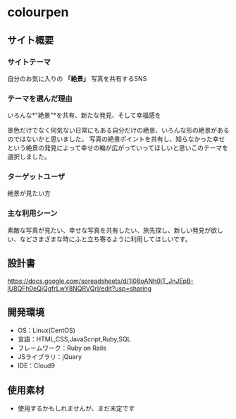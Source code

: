 # **colourpen**

## サイト概要

### サイトテーマ

自分のお気に入りの **「絶景」** 写真を共有するSNS

### テーマを選んだ理由

いろんな*"絶景"*を共有、新たな発見、そして幸福感を

景色だけでなく何気ない日常にもある自分だけの絶景、いろんな形の絶景があるのではないかと思いました。
写真の絶景ポイントを共有し、知らなかった幸せという絶景の発見によって幸せの輪が広がっていってほしいと思いこのテーマを選択しました。



### ターゲットユーザ

絶景が見たい方

### 主な利用シーン

素敵な写真が見たい、幸せな写真を共有したい、旅先探し、新しい発見が欲しい、などさまざまな時にふと立ち寄るように利用してほしいです。

## 設計書

https://docs.google.com/spreadsheets/d/1I08oANh0IT_JnJEpB-lU8QFh0eQjQgfrLwY8NQRVQrI/edit?usp=sharing

## 開発環境
- OS：Linux(CentOS)
- 言語：HTML,CSS,JavaScript,Ruby,SQL
- フレームワーク：Ruby on Rails
- JSライブラリ：jQuery
- IDE：Cloud9

## 使用素材
- 使用するかもしれませんが、まだ未定です


<!--# README-->

<!--This README would normally document whatever steps are necessary to get the-->
<!--application up and running.-->

<!--Things you may want to cover:-->

<!--* Ruby version-->

<!--* System dependencies-->

<!--* Configuration-->

<!--* Database creation-->

<!--* Database initialization-->

<!--* How to run the test suite-->

<!--* Services (job queues, cache servers, search engines, etc.)-->

<!--* Deployment instructions-->

<!--* ...-->
